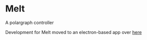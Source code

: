 # Melt
A polargraph controller

Development for Melt moved to an electron-based app over [here](https://github.com/gonzam88/melt-app)
